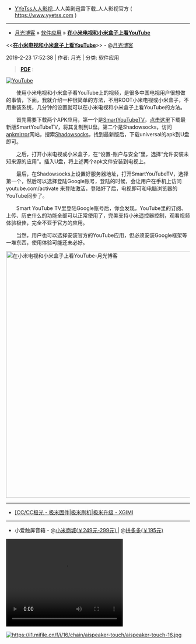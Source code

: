 - [YYeTss人人影视](https://www.yyetss.com)_人人美剧迅雷下载_人人影视官方 ( https://www.yyetss.com )


---------------------------------------------------------------------

- [月光博客](https://www.williamlong.info/) » [软件应用](https://www.williamlong.info/cat/software.html) » [**在小米电视和小米盒子上看YouTube**](https://www.williamlong.info/archives/5624.html) 

 <<[**在小米电视和小米盒子上看YouTube**](https://www.williamlong.info/archives/5624.html)>> - @[月光博客](https://www.williamlong.info/)

 2019-2-23 17:52:38 | 作者: 月光 | 分类: 软件应用

> [**PDF**](https://taoste.github.io/Hello-World/Technical%20File(PDF)/月光博客/在小米电视和小米盒子上看YouTube-月光博客.pdf) :

 <div class="clear"></div>
		<div class="entry-content">
		<a href="https://www.williamlong.info/tag/YouTube.html" rel="tag"><img src="https://www.williamlong.info/logo/YouTube.gif" alt="YouTube" class="thumb" /></a>
	<p>　　使用小米电视和小米盒子看YouTube上的视频，是很多中国电视用户很想做的事情，下面，我就介绍一种很简单的方法，不用ROOT小米电视或小米盒子，不用重装系统，几分钟的设置就可以在小米电视和小米盒子上看YouTube的方法。</p>

<p>　　首先需要下载两个APK应用，第一个是<a href="https://smartyoutubetv.github.io/">SmartYouTubeTV</a>，<a href="https://github.com/yuliskov/SmartYouTubeTV/releases/download/stable/smartyoutubetv_latest.apk">点击这里</a>下载最新版SmartYouTubeTV，将其复制到U盘。第二个是Shadowsocks，访问<a href="https://www.apkmirror.com/">apkmirror</a>网站，搜索<a href="https://www.apkmirror.com/?post_type=app_release&searchtype=apk&s=Shadowsocks">Shadowsocks</a>，找到最新版后，下载universal的apk到U盘即可。</p>

<p>　　之后，打开小米电视或小米盒子，在&ldquo;设置-账户与安全&rdquo;里，选择&ldquo;允许安装未知来源的应用&rdquo;。插入U盘，将上述两个apk文件安装到电视上。</p>

<p>　　最后，在Shadowsocks上设置好服务器地址，打开SmartYouTubeTV，选择第一个，然后可以选择登陆Google账号，登陆的时候，会让用户在手机上访问 youtube.com/activate 来登陆激活，登陆好了后，电视即可和电脑浏览器的YouTube同步了。</p>

<p>　　Smart YouTube TV里登陆Google账号后，你会发现，YouTube里的订阅、上传、历史什么的功能全部可以正常使用了，完美支持小米遥控器控制，观看视频体验极佳，完全不亚于官方的应用。</p>

<p>　　当然，用户也可以选择安装官方的YouTube应用，但必须安装Google框架等一堆东西，使用体验可能还未必好。</p>
</div></div>  

<img src="https://camo.githubusercontent.com/707e83049ddab4c941efae7c3e789ebb045f9514/68747470733a2f2f7777772e77696c6c69616d6c6f6e672e696e666f2f75706c6f61642f353632345f312e6a7067" alt="在小米电视和小米盒子上看YouTube-月光博客" width="675" height="" />

--------------------------------


- <a href="http://bbs.xgimi.cn/forum.php?mod=forumdisplay&fid=94&filter=typeid&typeid=253">[CC/CC极光 - 极米固件|极米刷机|极米升级 - XGIMI</a>

--------------------------------

- 小爱触屏音箱 - @[小米商城(￥249元-299元) ](https://www.mi.com/aispeaker-touch?cfrom=search) | @[拼多多(￥195元)](https://mobile.yangkeduo.com/goods2.html?refer_share_id=Wd9Rf7kOLXCM2BPD2P673iKsVIXf8anY&refer_share_channel=copy_link&refer_share_uid=4983113097&_x_msgid=8425355888214-msg-1568-oXT1yKstQ-ios0-b5b497&_wvx=10&_x_pRec=%7B%22app_name%22%3A%22push_message%22%2C%22m%22%3A%22view_sim_2%22%2C%22goods_id%22%3A%2225198193969%22%7D&_wv=41729&share_uin=LJQ4X42ML7JQPCKBSHKPQCQOBA_GEXDA&page_from=0&_x_src=mkt_push&share_uid=4983113097&_x_campaign=ios_gmv&goods_id=9069960344#pushState) 

<video width="320" height="240" controls="controls">
  <source src="https://cdn.cnbj1.fds.api.mi-img.com/mi-mall/89e12f9be9aeeee877f13a6e7884a466.mp4" type="video/mp4" />
  <object data="https://cdn.cnbj1.fds.api.mi-img.com/mi-mall/89e12f9be9aeeee877f13a6e7884a466.mp4" width="320" height="240">
  </object>
</video>

<a href="https://www.mi.com/aispeaker-touch?cfrom=search" rel="tag"><img src="https://camo.githubusercontent.com/7eb2e6b90fbe2967f5b928b0b63e1debbb1ab490/68747470733a2f2f69312e6d6966696c652e636e2f662f692f31362f636861696e2f6169737065616b65722d746f7563682f6169737065616b65722d746f7563682d31362e6a7067" alt="https://i1.mifile.cn/f/i/16/chain/aispeaker-touch/aispeaker-touch-16.jpg" title="小爱触屏音箱@小米商城"/></a>

